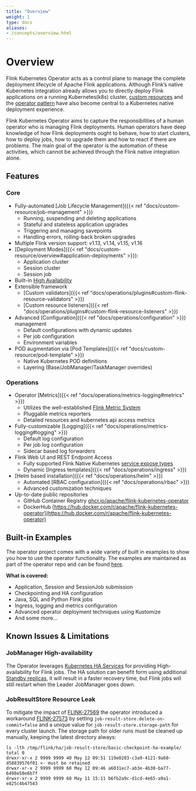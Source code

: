 ```yaml
---
title: "Overview"
weight: 1
type: docs
aliases:
- /concepts/overview.html
---
```

<!--
Licensed to the Apache Software Foundation (ASF) under one
or more contributor license agreements.  See the NOTICE file
distributed with this work for additional information
regarding copyright ownership.  The ASF licenses this file
to you under the Apache License, Version 2.0 (the
"License"); you may not use this file except in compliance
with the License.  You may obtain a copy of the License at

  http://www.apache.org/licenses/LICENSE-2.0

Unless required by applicable law or agreed to in writing,
software distributed under the License is distributed on an
"AS IS" BASIS, WITHOUT WARRANTIES OR CONDITIONS OF ANY
KIND, either express or implied.  See the License for the
specific language governing permissions and limitations
under the License.
-->

# Overview
Flink Kubernetes Operator acts as a control plane to manage the complete deployment lifecycle of Apache Flink applications. Although Flink’s native Kubernetes integration already allows you to directly deploy Flink applications on a running Kubernetes(k8s) cluster, [custom resources](https://kubernetes.io/docs/concepts/extend-kubernetes/api-extension/custom-resources/) and the [operator pattern](https://kubernetes.io/docs/concepts/extend-kubernetes/operator/) have also become central to a Kubernetes native deployment experience.

Flink Kubernetes Operator aims to capture the responsibilities of a human operator who is managing Flink deployments. Human operators have deep knowledge of how Flink deployments ought to behave, how to start clusters, how to deploy jobs, how to upgrade them and how to react if there are problems. The main goal of the operator is the automation of these activities, which cannot be achieved through the Flink native integration alone.

## Features
### Core
- Fully-automated [Job Lifecycle Management]({{< ref "docs/custom-resource/job-management" >}})
  - Running, suspending and deleting applications
  - Stateful and stateless application upgrades
  - Triggering and managing savepoints
  - Handling errors, rolling-back broken upgrades
- Multiple Flink version support: v1.13, v1.14, v1.15, v1.16
- [Deployment Modes]({{< ref "docs/custom-resource/overview#application-deployments" >}}):
  - Application cluster
  - Session cluster
  - Session job
- Built-in [High Availability](https://nightlies.apache.org/flink/flink-docs-master/docs/deployment/ha/kubernetes_ha/)   
- Extensible framework
  - [Custom validators]({{< ref "docs/operations/plugins#custom-flink-resource-validators" >}})
  - [Custom resource listeners]({{< ref "docs/operations/plugins#custom-flink-resource-listeners" >}})  
- Advanced [Configuration]({{< ref "docs/operations/configuration" >}}) management
  - Default configurations with dynamic updates
  - Per job configuration
  - Environment variables
- POD augmentation via [Pod Templates]({{< ref "docs/custom-resource/pod-template" >}})
  - Native Kubernetes POD definitions
  - Layering (Base/JobManager/TaskManager overrides)
### Operations
- Operator [Metrics]({{< ref "docs/operations/metrics-logging#metrics" >}})
  - Utilizes the well-established [Flink Metric System](https://nightlies.apache.org/flink/flink-docs-master/docs/ops/metrics)
  - Pluggable metrics reporters
  - Detailed resources and kubernetes api access metrics
- Fully-customizable [Logging]({{< ref "docs/operations/metrics-logging#logging" >}})
  - Default log configuration  
  - Per job log configuration
  - Sidecar based log forwarders
- Flink Web UI and REST Endpoint Access
  - Fully supported Flink Native Kubernetes [service expose types](https://nightlies.apache.org/flink/flink-docs-master/docs/deployment/resource-providers/native_kubernetes/#accessing-flinks-web-ui)
  - Dynamic [Ingress templates]({{< ref "docs/operations/ingress" >}})
- [Helm based installation]({{< ref "docs/operations/helm" >}})
  - Automated [RBAC configuration]({{< ref "docs/operations/rbac" >}})
  - Advanced customization techniques
- Up-to-date public repositories
  - GitHub Container Registry [ghcr.io/apache/flink-kubernetes-operator](http://ghcr.io/apache/flink-kubernetes-operator)
  - DockerHub [https://hub.docker.com/r/apache/flink-kubernetes-operator](https://hub.docker.com/r/apache/flink-kubernetes-operator)

## Built-in Examples

The operator project comes with a wide variety of built in examples to show you how to use the operator functionality.
The examples are maintained as part of the operator repo and can be found [here](https://github.com/apache/flink-kubernetes-operator/tree/main/examples).

**What is covered:**

 - Application, Session and SessionJob submission
 - Checkpointing and HA configuration
 - Java, SQL and Python Flink jobs
 - Ingress, logging and metrics configuration
 - Advanced operator deployment techniques using Kustomize
 - And some more...

## Known Issues & Limitations

### JobManager High-availability
The Operator leverages [Kubernetes HA Services](https://nightlies.apache.org/flink/flink-docs-master/docs/deployment/ha/kubernetes_ha/) for providing High-availability for Flink jobs. The HA solution can benefit form using additional [Standby replicas](https://nightlies.apache.org/flink/flink-docs-master/docs/deployment/ha/overview/), it will result in a faster recovery time, but Flink jobs will still restart when the Leader JobManager goes down.

### JobResultStore Resource Leak
To mitigate the impact of [FLINK-27569](https://issues.apache.org/jira/browse/FLINK-27569) the operator introduced a workaround [FLINK-27573](https://issues.apache.org/jira/browse/FLINK-27573) by setting `job-result-store.delete-on-commit=false` and a unique value for `job-result-store.storage-path` for every cluster launch. The storage path for older runs must be cleaned up manually, keeping the latest directory always:
```shell
ls -lth /tmp/flink/ha/job-result-store/basic-checkpoint-ha-example/
total 0
drwxr-xr-x 2 9999 9999 40 May 12 09:51 119e0203-c3a9-4121-9a60-d58839576f01 <- must be retained
drwxr-xr-x 2 9999 9999 60 May 12 09:46 a6031ec7-ab3e-4b30-ba77-6498e58e6b7f
drwxr-xr-x 2 9999 9999 60 May 11 15:11 b6fb2a9c-d1cd-4e65-a9a1-e825c4b47543
```
